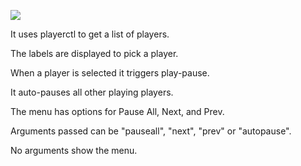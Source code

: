 ![](https://i.imgur.com/FcNGZjG.jpg)

It uses playerctl to get a list of players.

The labels are displayed to pick a player.

When a player is selected it triggers play-pause.

It auto-pauses all other playing players.

The menu has options for Pause All, Next, and Prev.

Arguments passed can be "pauseall", "next", "prev" or "autopause".

No arguments show the menu.